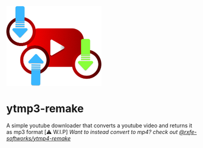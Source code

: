 <img src="https://raw.githubusercontent.com/rxfe-a/ytmp3-remake/refs/heads/main/.github/repoitems/logo-mini.png" alt="Logo" width="250">

# ytmp3-remake
A simple youtube downloader that converts a youtube video and returns it as mp3 format [⚠️ W.I.P]
<i>Want to instead convert to mp4? check out <a href="https://github.com/rxfe-softworks/ytmp4-remake">@rxfe-softworks/ytmp4-remake</a></i>
